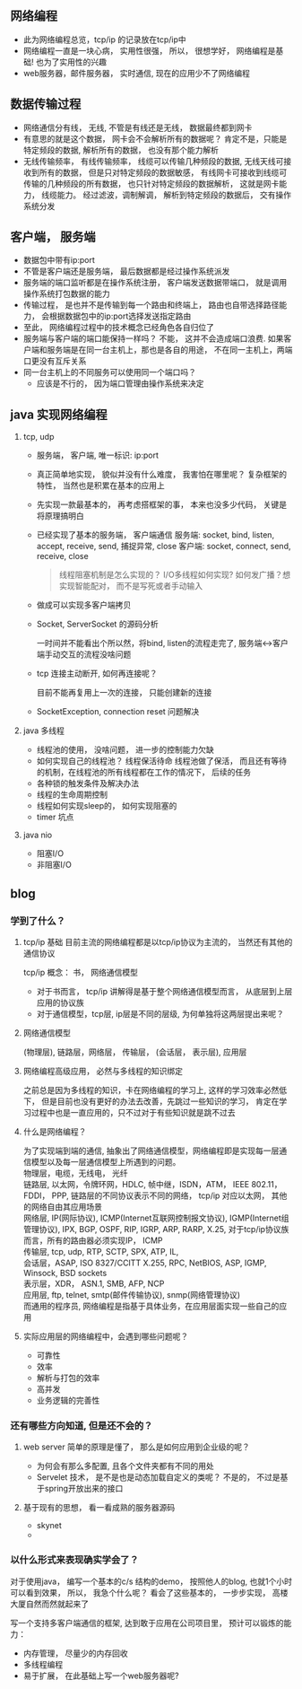 
## 网络编程
- 此为网络编程总览，tcp/ip 的记录放在tcp/ip中 
- 网络编程一直是一块心病， 实用性很强， 所以， 很想学好， 网络编程是基础! 也为了实用性的兴趣
- web服务器，邮件服务器， 实时通信, 现在的应用少不了网络编程

## 数据传输过程
- 网络通信分有线， 无线, 不管是有线还是无线， 数据最终都到网卡
- 有意思的就是这个数据， 网卡会不会解析所有的数据呢？ 肯定不是，只能是特定频段的数据, 解析所有的数据， 也没有那个能力解析
- 无线传输频率， 有线传输频率， 线缆可以传输几种频段的数据, 无线天线可接收到所有的数据， 但是只对特定频段的数据敏感， 有线网卡可接收到线缆可传输的几种频段的所有数据， 也只针对特定频段的数据解析， 这就是网卡能力， 线缆能力。 经过滤波，调制解调， 解析到特定频段的数据后， 交有操作系统分发

## 客户端， 服务端
- 数据包中带有ip:port
- 不管是客户端还是服务端， 最后数据都是经过操作系统派发
- 服务端的端口监听都是在操作系统注册， 客户端发送数据带端口， 就是调用操作系统打包数据的能力
- 传输过程， 是也并不是传输到每一个路由和终端上， 路由也自带选择路径能力， 会根据数据包中的ip:port选择发送指定路由
- 至此， 网络编程过程中的技术概念已经角色各自归位了
- 服务端与客户端的端口能保持一样吗？ 不能， 这并不会造成端口浪费. 如果客户端和服务端是在同一台主机上，那也是各自的用途， 不在同一主机上，两端口更没有互斥关系 
- 同一台主机上的不同服务可以使用同一个端口吗？ 
    * 应该是不行的， 因为端口管理由操作系统来决定

## java 实现网络编程 
1. tcp, udp
    - 服务端， 客户端, 唯一标识: ip:port
    - 真正简单地实现， 貌似并没有什么难度， 我害怕在哪里呢？ 复杂框架的特性， 当然也是积累在基本的应用上
    - 先实现一款最基本的， 再考虑搭框架的事， 本来也没多少代码， 关键是将原理搞明白
    - 已经实现了基本的服务端， 客户端通信
        服务端: socket, bind, listen, accept, receive, send, 捕捉异常, close
        客户端: socket, connect, send, receive, close
        > 线程阻塞机制是怎么实现的？
        > I/O多线程如何实现?
        > 如何发广播？想实现智能配对， 而不是写死或者手动输入
    - 做成可以实现多客户端拷贝
    - Socket, ServerSocket 的源码分析

        一时间并不能看出个所以然，将bind, listen的流程走完了, 服务端<->客户端手动交互的流程没啥问题
    - tcp 连接主动断开, 如何再连接呢？

        目前不能再复用上一次的连接， 只能创建新的连接
    - SocketException, connection reset 问题解决

2. java 多线程
    - 线程池的使用， 没啥问题， 进一步的控制能力欠缺
    - 如何实现自己的线程池？ 线程保活待命
        线程池做了保活， 而且还有等待的机制，在线程池的所有线程都在工作的情况下， 后续的任务
    - 各种锁的触发条件及解决办法
    - 线程的生命周期控制
    - 线程如何实现sleep的， 如何实现阻塞的
    - timer 坑点

3. java nio
    - 阻塞I/O
    - 非阻塞I/O

## blog
### 学到了什么？
1. tcp/ip 基础
    目前主流的网络编程都是以tcp/ip协议为主流的， 当然还有其他的通信协议

    tcp/ip 概念： 书， 网络通信模型
    - 对于书而言， tcp/ip 讲解得是基于整个网络通信模型而言， 从底层到上层应用的协议族
    - 对于通信模型，tcp层, ip层是不同的层级, 为何单独将这两层提出来呢？

2. 网络通信模型

    (物理层), 链路层，网络层， 传输层， (会话层， 表示层), 应用层

3. 网络编程高级应用， 必然与多线程的知识绑定

    之前总是因为多线程的知识，卡在网络编程的学习上, 这样的学习效率必然低下， 但是目前也没有更好的办法去改善，先跳过一些知识的学习， 肯定在学习过程中也是一直应用的，只不过对于有些知识就是跳不过去 

4. 什么是网络编程？

    为了实现端到端的通信, 抽象出了网络通信模型，网络编程即是实现每一层通信模型以及每一层通信模型上所遇到的问题。<br>
    物理层，电缆，无线电， 光纤 <br>
    链路层, 以太网，令牌环网，HDLC, 帧中继，ISDN，ATM， IEEE 802.11， FDDI， PPP, 链路层的不同协议表示不同的网络， tcp/ip 对应以太网， 其他的网络自由其应用场景 <br>
    网络层, IP(网际协议), ICMP(Internet互联网控制报文协议), IGMP(Internet组管理协议), IPX, BGP, OSPF, RIP, IGRP, ARP, RARP, X.25, 对于tcp/ip协议族而言，所有的路由器必须实现IP， ICMP <br>
    传输层, tcp, udp, RTP, SCTP, SPX, ATP, IL, <br>
    会话层，ASAP, ISO 8327/CCITT X.255, RPC, NetBIOS, ASP, IGMP, Winsock, BSD sockets <br>
    表示层，XDR， ASN.1, SMB, AFP, NCP <br>
    应用层, ftp, telnet, smtp(邮件传输协议), snmp(网络管理协议) <br>
    而通用的程序员, 网络编程是指基于具体业务，在应用层面实现一些自己的应用

5. 实际应用层的网络编程中，会遇到哪些问题呢？
    - 可靠性
    - 效率
    - 解析与打包的效率
    - 高并发
    - 业务逻辑的完善性

### 还有哪些方向知道, 但是还不会的？
1. web server 简单的原理是懂了， 那么是如何应用到企业级的呢？ 
    - 为何会有那么多配置, 且各个文件夹都有不同的用处
    - Servelet 技术， 是不是也是动态加载自定义的类呢？ 不是的， 不过是基于spring开放出来的接口

2. 基于现有的思想， 看一看成熟的服务器源码
    - skynet 
    - 

### 以什么形式来表现确实学会了？
对于使用java， 编写一个基本的c/s 结构的demo， 按照他人的blog, 也就1个小时可以看到效果， 所以， 我急个什么呢？ 看会了这些基本的， 一步步实现， 高楼大厦自然而然就起来了

写一个支持多客户端通信的框架, 达到敢于应用在公司项目里， 预计可以锻炼的能力：
- 内存管理， 尽量少的内存回收
- 多线程编程
- 易于扩展， 在此基础上写一个web服务器呢? 
